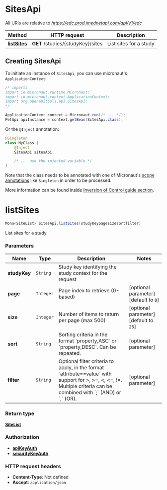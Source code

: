 # SitesApi

All URIs are relative to *https://edc.prod.imednetapi.com/api/v1/edc*

| Method | HTTP request | Description |
|------------- | ------------- | -------------|
| [**listSites**](SitesApi.md#listSites) | **GET** /studies/{studyKey}/sites | List sites for a study |


## Creating SitesApi

To initiate an instance of `SitesApi`, you can use micronaut's `ApplicationContext`:
```java
/* imports
import io.micronaut.runtime.Micronaut;
import io.micronaut.context.ApplicationContext;
import org.openapitools.api.SitesApi;
*/

ApplicationContext context = Micronaut.run(/* ... */);
PetApi apiInstance = context.getBean(SitesApi.class);
```

Or the `@Inject` annotation:
```java
@Singleton
class MyClass {
    @Inject
    SitesApi sitesApi;

    /* ... use the injected variable */
}
```
Note that the class needs to be annotated with one of Micronaut's [scope annotations](https://docs.micronaut.io/latest/guide/#scopes) like `Singleton` in order to be processed.

More information can be found inside [Inversion of Control guide section](https://docs.micronaut.io/latest/guide/#ioc).

<a id="listSites"></a>
# **listSites**
```java
Mono<SiteList> SitesApi.listSites(studyKeypagesizesortfilter)
```

List sites for a study

### Parameters
| Name | Type | Description  | Notes |
|------------- | ------------- | ------------- | -------------|
| **studyKey** | `String`| Study key identifying the study context for the request | |
| **page** | `Integer`| Page index to retrieve (0-based) | [optional parameter] [default to `0`] |
| **size** | `Integer`| Number of items to return per page (max 500) | [optional parameter] [default to `25`] |
| **sort** | `String`| Sorting criteria in the format &#x60;property,ASC&#x60; or &#x60;property,DESC&#x60;. Can be repeated. | [optional parameter] |
| **filter** | `String`| Optional filter criteria to apply, in the format &#x60;attribute&#x3D;&#x3D;value&#x60; with support for &gt;, &gt;&#x3D;, &lt;, &lt;&#x3D;, !&#x3D;. Multiple criteria can be combined with &#x60;;&#x60; (AND) or &#x60;,&#x60; (OR). | [optional parameter] |


### Return type
[**SiteList**](SiteList.md)

### Authorization
* **[apiKeyAuth](auth.md#apiKeyAuth)**
* **[securityKeyAuth](auth.md#securityKeyAuth)**

### HTTP request headers
 - **Content-Type**: Not defined
 - **Accept**: `application/json`

